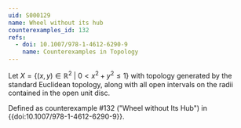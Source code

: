 ```yaml
---
uid: S000129
name: Wheel without its hub
counterexamples_id: 132
refs:
  - doi: 10.1007/978-1-4612-6290-9
    name: Counterexamples in Topology
---
```

Let $X = \{(x,y) \in \mathbb{R}^2\ |\ 0< x^2 + y^2 \leq 1\}$ with topology generated by the standard Euclidean topology, along with all open intervals on the radii contained in the open unit disc.

Defined as counterexample #132 ("Wheel without Its Hub")
in {{doi:10.1007/978-1-4612-6290-9}}.
